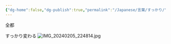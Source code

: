 ```yaml
---
{"dg-home":false,"dg-publish":true,"permalink":"/Japanese/言葉/すっかり/","dgPassFrontmatter":true}
---
```


全都

すっかり変わる
![IMG_20240205_224814.jpg](/img/user/998%20resources/%E8%91%AC%E9%80%81%E3%81%AE%E3%83%95%E3%83%AA%E3%83%BC%E3%83%AC%E3%83%B3/IMG_20240205_224814.jpg)
